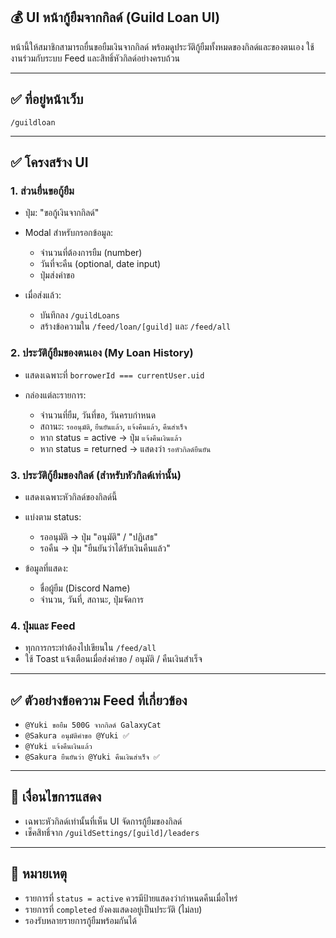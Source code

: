 ## 💰 UI หน้ากู้ยืมจากกิลด์ (Guild Loan UI)

หน้านี้ให้สมาชิกสามารถยื่นขอยืมเงินจากกิลด์ พร้อมดูประวัติกู้ยืมทั้งหมดของกิลด์และของตนเอง ใช้งานร่วมกับระบบ Feed และสิทธิ์หัวกิลด์อย่างครบถ้วน

---

## ✅ ที่อยู่หน้าเว็บ

```
/guildloan
```

---

## ✅ โครงสร้าง UI

### 1. ส่วนยื่นขอกู้ยืม

* ปุ่ม: "ขอกู้เงินจากกิลด์"
* Modal สำหรับกรอกข้อมูล:

  * จำนวนที่ต้องการยืม (number)
  * วันที่จะคืน (optional, date input)
  * ปุ่มส่งคำขอ
* เมื่อส่งแล้ว:

  * บันทึกลง `/guildLoans`
  * สร้างข้อความใน `/feed/loan/[guild]` และ `/feed/all`

### 2. ประวัติกู้ยืมของตนเอง (My Loan History)

* แสดงเฉพาะที่ `borrowerId === currentUser.uid`
* กล่องแต่ละรายการ:

  * จำนวนที่ยืม, วันที่ขอ, วันครบกำหนด
  * สถานะ: `รออนุมัติ`, `ยืนยันแล้ว`, `แจ้งคืนแล้ว`, `คืนสำเร็จ`
  * หาก status = active → ปุ่ม `แจ้งคืนเงินแล้ว`
  * หาก status = returned → แสดงว่า `รอหัวกิลด์ยืนยัน`

### 3. ประวัติกู้ยืมของกิลด์ (สำหรับหัวกิลด์เท่านั้น)

* แสดงเฉพาะหัวกิลด์ของกิลด์นี้
* แบ่งตาม status:

  * รออนุมัติ → ปุ่ม "อนุมัติ" / "ปฏิเสธ"
  * รอคืน → ปุ่ม "ยืนยันว่าได้รับเงินคืนแล้ว"
* ข้อมูลที่แสดง:

  * ชื่อผู้ยืม (Discord Name)
  * จำนวน, วันที่, สถานะ, ปุ่มจัดการ

### 4. ปุ่มและ Feed

* ทุกการกระทำต้องไปเขียนใน `/feed/all`
* ใช้ Toast แจ้งเตือนเมื่อส่งคำขอ / อนุมัติ / คืนเงินสำเร็จ

---

## ✅ ตัวอย่างข้อความ Feed ที่เกี่ยวข้อง

* `@Yuki ขอยืม 500G จากกิลด์ GalaxyCat`
* `@Sakura อนุมัติคำขอ @Yuki ✅`
* `@Yuki แจ้งคืนเงินแล้ว`
* `@Sakura ยืนยันว่า @Yuki คืนเงินสำเร็จ ✅`

---

## 🔐 เงื่อนไขการแสดง

* เฉพาะหัวกิลด์เท่านั้นที่เห็น UI จัดการกู้ยืมของกิลด์
* เช็คสิทธิ์จาก `/guildSettings/[guild]/leaders`

---

## 🧠 หมายเหตุ

* รายการที่ `status = active` ควรมีป้ายแสดงว่ากำหนดคืนเมื่อไหร่
* รายการที่ `completed` ยังคงแสดงอยู่เป็นประวัติ (ไม่ลบ)
* รองรับหลายรายการกู้ยืมพร้อมกันได้
